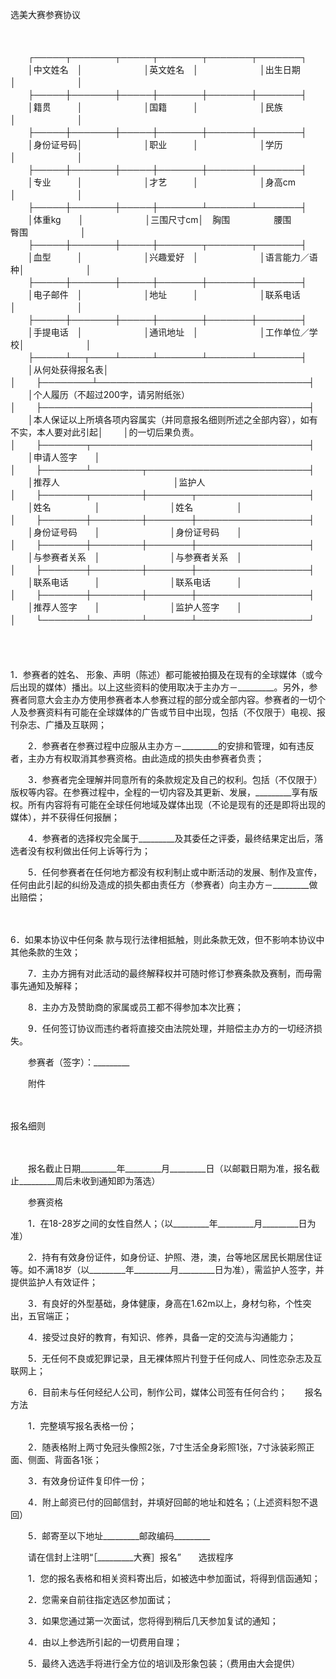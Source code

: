 



选美大赛参赛协议



 

　　


　　┌─────┬───────┬─────┬───────┬───────┬───────┐
　　│中文姓名　│　　　　　　　│英文姓名　│　　　　　　　│出生日期　　　│　　　　　　　│
　　├─────┼───────┼─────┼───────┼───────┼───────┤
　　│籍贯　　　│　　　　　　　│国籍　　　│　　　　　　　│民族　　　　　│　　　　　　　│
　　├─────┼───────┼─────┼───────┼───────┼───────┤
　　│身份证号码│　　　　　　　│职业　　　│　　　　　　　│学历　　　　　│　　　　　　　│
　　├─────┼───────┼─────┼───────┼───────┼───────┤
　　│专业　　　│　　　　　　　│才艺　　　│　　　　　　　│身高cm　　　　│　　　　　　　│
　　├─────┼───────┼─────┼───────┴───────┴───────┤
　　│体重kg　　│　　　　　　　│三围尺寸cm│　胸围　　　　　腰围　　　　　臀围　　　　　　│
　　├─────┼───────┼─────┼───────┬───────┬───────┤
　　│血型　　　│　　　　　　　│兴趣爱好　│　　　　　　　│语言能力／语种│　　　　　　　│
　　├─────┼───────┼─────┼───────┼───────┼───────┤
　　│电子邮件　│　　　　　　　│地址　　　│　　　　　　　│联系电话　　　│　　　　　　　│
　　├─────┼───────┼─────┼───────┼───────┼───────┤
　　│手提电话　│　　　　　　　│通讯地址　│　　　　　　　│工作单位／学校│　　　　　　　│
　　├─────┴──┬────┴─────┴───────┴───────┴───────┤
　　│从何处获得报名表│　　　　　　　　　　　　　　　　　　　　　　　　　　　　　　　　　　│
　　├────────┴──────────────────────────────────┤
　　│个人履历（不超过200字，请另附纸张）　　　　　　　　　　　　　　　　　　　　　　　　　 │
　　├───────────────────────────────────────────┤
　　│本人保证以上所填各项内容属实（并同意报名细则所述之全部内容），如有不实，本人要对此引起│
　　│的一切后果负责。　　　　　　　　　　　　　　　　　　　　　　　　　　　　　　　　　　　│
　　├───────┬───────────────────────────────────┤
　　│申请人签字　　│　　　　　　　　　　　　　　　　　　　　　　　　　　　　　　　　　　　│
　　├───────┴────────┬──────────────────────────┤
　　│推荐人　　　　　　　　　　　　　│监护人　　　　　　　　　　　　　　　　　　　　　　　│
　　├───────┬────────┼───────┬──────────────────┤
　　│姓名　　　　　│　　　　　　　　│姓名　　　　　│　　　　　　　　　　　　　　　　　　│
　　├───────┼────────┼───────┼──────────────────┤
　　│身份证号码　　│　　　　　　　　│身份证号码　　│　　　　　　　　　　　　　　　　　　│
　　├───────┼────────┼───────┼──────────────────┤
　　│与参赛者关系　│　　　　　　　　│与参赛者关系　│　　　　　　　　　　　　　　　　　　│
　　├───────┼────────┼───────┼──────────────────┤
　　│联系电话　　　│　　　　　　　　│联系电话　　　│　　　　　　　　　　　　　　　　　　│
　　├───────┼────────┼───────┼──────────────────┤
　　│推荐人签字　　│　　　　　　　　│监护人签字　　│　　　　　　　　　　　　　　　　　　│
　　└───────┴────────┴───────┴──────────────────┘
　　


　　

1．参赛者的姓名、
形象、声明（陈述）都可能被拍摄及在现有的全球媒体（或今后出现的媒体）播出。以上这些资料的使用取决于主办方－_________。另外，参赛者同意大会主办方使用参赛者本人参赛过程的部分或全部内容。参赛者的一切个人及参赛资料有可能在全球媒体的广告或节目中出现，包括（不仅限于）电视、报刊杂志、广播及互联网；　　

　　2．参赛者在参赛过程中应服从主办方－_________的安排和管理，如有违反者，主办方有权取消其参赛资格。由此造成的损失由参赛者负责；　　

　　3．参赛者完全理解并同意所有的条款规定及自己的权利。包括（不仅限于）版权等内容。在参赛过程中，全程的一切内容及其更新、发展，_________享有版权。所有内容将有可能在全球任何地域及媒体出现（不论是现有的还是即将出现的媒体），并不获得任何报酬；　　

　　4．参赛者的选择权完全属于_________及其委任之评委，最终结果定出后，落选者没有权利做出任何上诉等行为；　　

　　5．任何参赛者在任何地方都没有权利制止或中断活动的发展、制作及宣传，任何由此引起的纠纷及造成的损失都由责任方（参赛者）向主办方－_________做出赔偿；

　　

6．如果本协议中任何条
款与现行法律相抵触，则此条款无效，但不影响本协议中其他条款的生效；　　

　　7．主办方拥有对此活动的最终解释权并可随时修订参赛条款及赛制，而毋需事先通知及解释；　　

　　8．主办方及赞助商的家属或员工都不得参加本次比赛；　　

　　9．任何签订协议而违约者将直接交由法院处理，并赔偿主办方的一切经济损失。　　

　　参赛者（签字）：_________

　　附件

　　


 报名细则
 
　　



　　报名截止日期_________年_________月_________日（以邮戳日期为准，报名截止_________周后未收到通知即为落选）

　　参赛资格

　　1．在18-28岁之间的女性自然人；（以_________年_________月_________日为准）

　　2．持有有效身份证件，如身份证、护照、港，澳，台等地区居民长期居住证等。如不满18岁（以_________年_________月_________日为准），需监护人签字，并提供监护人有效证件；

　　3．有良好的外型基础，身体健康，身高在1.62m以上，身材匀称，个性突出，五官端正；

　　4．接受过良好的教育，有知识、修养，具备一定的交流与沟通能力；

　　5．无任何不良或犯罪记录，且无裸体照片刊登于任何成人、同性恋杂志及互联网上；

　　6．目前未与任何经纪人公司，制作公司，媒体公司签有任何合约；　　报名方法

　　1．完整填写报名表格一份；

　　2．随表格附上两寸免冠头像照2张，7寸生活全身彩照1张，7寸泳装彩照正面、侧面、背面各1张；

　　3．有效身份证件复印件一份；

　　4．附上邮资已付的回邮信封，并填好回邮的地址和姓名；（上述资料恕不退回）

　　5．邮寄至以下地址_________邮政编码_________

　　请在信封上注明“［_________大赛］报名”　　选拔程序

　　1．您的报名表格和相关资料寄出后，如被选中参加面试，将得到信函通知；

　　2．您需亲自前往指定选区参加面试；

　　3．如果您通过第一次面试，您将得到稍后几天参加复试的通知；

　　4．由以上参选所引起的一切费用自理；

　　5．最终入选选手将进行全方位的培训及形象包装；（费用由大会提供）